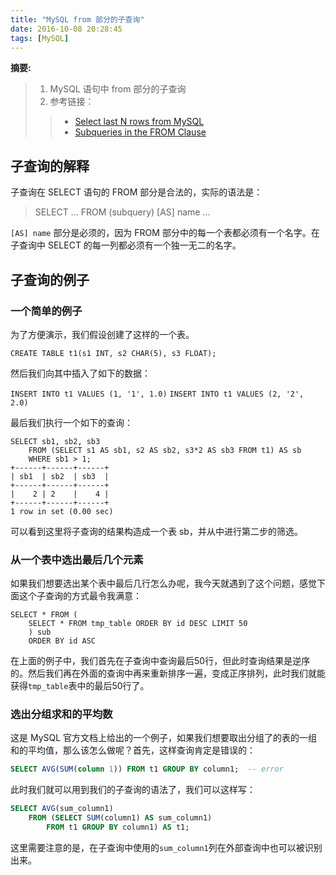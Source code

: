 ```yaml
---
title: "MySQL from 部分的子查询"
date: 2016-10-08 20:28:45
tags: [MySQL]
---
```


__摘要:__

> 1. MySQL 语句中 from 部分的子查询
> 2. 参考链接：
>> + [Select last N rows from MySQL](http://stackoverflow.com/questions/12125904/select-last-n-rows-from-mysql/12125925#12125925)
>> + [Subqueries in the FROM Clause](http://dev.mysql.com/doc/refman/5.7/en/from-clause-subqueries.html)

<!-- more -->

## 子查询的解释

子查询在 SELECT 语句的 FROM 部分是合法的，实际的语法是：

> SELECT ... FROM (subquery) [AS] name ...

`[AS] name` 部分是必须的，因为 FROM 部分中的每一个表都必须有一个名字。在子查询中 SELECT 的每一列都必须有一个独一无二的名字。

## 子查询的例子

### 一个简单的例子

为了方便演示，我们假设创建了这样的一个表。

`CREATE TABLE t1(s1 INT, s2 CHAR(5), s3 FLOAT);`

然后我们向其中插入了如下的数据：

`INSERT INTO t1 VALUES (1, '1', 1.0)`
`INSERT INTO t1 VALUES (2, '2', 2.0)`

最后我们执行一个如下的查询：

```
SELECT sb1, sb2, sb3
    FROM (SELECT s1 AS sb1, s2 AS sb2, s3*2 AS sb3 FROM t1) AS sb
    WHERE sb1 > 1;
+------+------+------+
| sb1  | sb2  | sb3  |
+------+------+------+
|    2 | 2    |    4 |
+------+------+------+
1 row in set (0.00 sec)
```

可以看到这里将子查询的结果构造成一个表 sb，并从中进行第二步的筛选。

### 从一个表中选出最后几个元素

如果我们想要选出某个表中最后几行怎么办呢，我今天就遇到了这个问题，感觉下面这个子查询的方式最令我满意：

```
SELECT * FROM (
    SELECT * FROM tmp_table ORDER BY id DESC LIMIT 50
    ) sub
    ORDER BY id ASC
```

在上面的例子中，我们首先在子查询中查询最后50行，但此时查询结果是逆序的。然后我们再在外面的查询中再来重新排序一遍，变成正序排列，此时我们就能获得`tmp_table`表中的最后50行了。

### 选出分组求和的平均数

这是 MySQL 官方文档上给出的一个例子，如果我们想要取出分组了的表的一组和的平均值，那么该怎么做呢？首先，这样查询肯定是错误的：

```sql
SELECT AVG(SUM(column 1)) FROM t1 GROUP BY column1;  -- error
```

此时我们就可以用到我们的子查询的语法了，我们可以这样写：

```sql
SELECT AVG(sum_column1)
    FROM (SELECT SUM(column1) AS sum_column1)
        FROM t1 GROUP BY column1) AS t1;
```

这里需要注意的是，在子查询中使用的`sum_column1`列在外部查询中也可以被识别出来。
